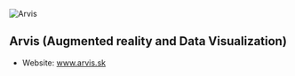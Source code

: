 ![Arvis](http://team05-13.ucebne.fiit.stuba.sk/gfx/arvis_logo.png)
## Arvis (Augmented reality and Data Visualization)

* Website: www.arvis.sk


